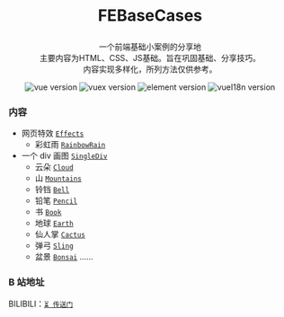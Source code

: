 # <p align=center>FEBaseCases</p>

<p align=center>
一个前端基础小案例的分享地
<br>主要内容为HTML、CSS、JS基础。旨在巩固基础、分享技巧。
<br>内容实现多样化，所列方法仅供参考。</p>

<p align=center>
<img src='https://img.shields.io/badge/HTML-5-blue?style=flat-square' alt="vue version" style='cursor:pointer' />
<img src='https://img.shields.io/badge/CSS-3-blue?style=flat-square' alt="vuex version" style='cursor:pointer' />
<img src='https://img.shields.io/badge/JavaScript-ES6-blue?style=flat-square' alt="element version" style='cursor:pointer' />
<img src='https://img.shields.io/badge/status-pending-orange?style=flat-square' alt="vueI18n version" style='cursor:pointer' />
</p>

### 内容

- 网页特效 [`Effects`](/Effects/)
  - 彩虹雨 [`RainbowRain`](/Effects/RainbowRain/rainbowrain.html)
- 一个 div 画图 [`SingleDiv`](/SingleDiv/)
  - 云朵 [`Cloud`](/SingleDiv/Cloud.html)
  - 山 [`Mountains`](/SingleDiv/Mountains.html)
  - 铃铛 [`Bell`](/SingleDiv/Bell.html)
  - 铅笔 [`Pencil`](/SingleDiv/Pencil.html)
  - 书 [`Book`](/SingleDiv/Book.html)
  - 地球 [`Earth`](/SingleDiv/Earth.html)
  - 仙人掌 [`Cactus`](/SingleDiv/Cactus.html)
  - 弹弓 [`Sling`](/SingleDiv/Sling.html)
  - 盆景 [`Bonsai`](/SingleDiv/Bonsai.html)
    ......

### B 站地址

BILIBILI：[`⏳ 传送门`](https://space.bilibili.com/30569760)
